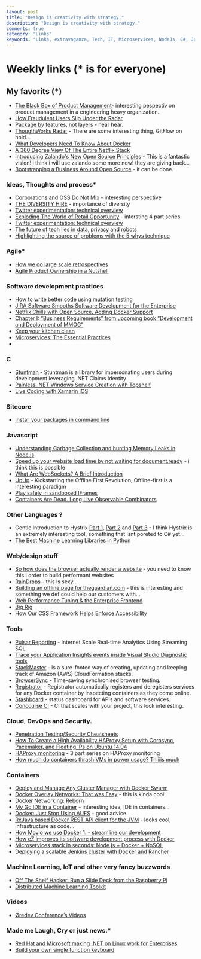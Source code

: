 ```yaml
---
layout: post
title: "Design is creativity with strategy."
description: "Design is creativity with strategy."
comments: true
category: "Links"
keywords: "Links, extravaganza, Tech, IT, Microservices, NodeJs, C#, Javascript, Solution architecture"
---
```

# Weekly links (* is for everyone) #

##   My favorits (*) ##
  * [The Black Box of Product Management](https://medium.com/swlh/the-black-box-of-product-management-3feb65db6ddb)- interesting pespectiv on product management in a engineering heavy organization.
  * [How Fraudulent Users Slip Under the Radar](http://blog.siftscience.com/blog/2015/how-fraudulent-users-slip-under-the-radar)
  * [Package by features, not layers](https://medium.com/the-engineering-team/package-by-features-not-layers-2d076df1964d) - hear hear.
  * [ThougthWorks Radar]() - There are some interesting thing, GitFlow on hold...
  * [What Developers Need To Know About Docker](http://www.wintellect.com/devcenter/paulballard/what-developers-need-to-know-about-docker)
  * [A 360 Degree View Of The Entire Netflix Stack](http://highscalability.com/blog/2015/11/9/a-360-degree-view-of-the-entire-netflix-stack.html)
  * [Introducing Zalando's New Open Source Principles](https://tech.zalando.com/blog/zalando-techs-new-open-source-principles/) - This is a fantastic vision! i think i will use zalando some more now! they are giving back...
  * [Bootstrapping a Business Around Open Source](https://blog.phusion.nl/2015/10/30/bootstrapping-a-business-around-open-source/) - it can be done.
  
###  Ideas, Thoughts and process* ###
  * [Corporations and OSS Do Not Mix](http://www.coglib.com/~icordasc/blog/2015/11/corporations-and-oss-do-not-mix.html) - interesting perspective
  * [THE DIVERSITY HIRE](http://code.hootsuite.com/the-diversity-hire/) - importance of diversity
  * [Twitter experimentation: technical overview](https://blog.twitter.com/2015/twitter-experimentation-technical-overview)
  * [Exploding The World of Retail Opportunity](https://www.thoughtworks.com/insights/blog/part-1-exploding-world-retail-opportunity-its-time-have-crisis) - intersting 4 part series
  * [Twitter experimentation: technical overview](https://blog.twitter.com/2015/twitter-experimentation-technical-overview)
  * [The future of tech lies in data, privacy and robots](http://www.cio.com/article/3002686/it-industry/the-future-of-tech-lies-in-data-privacy-and-robots.html#tk.rss_itstrategy)
  * [Highlighting the source of problems with the 5 whys technique](http://engineering.brandwatch.com/highlighting-the-source-of-problems-with-the-5-whys-technique/)
 
### Agile* ###
  * [How we do large scale retrospectives](https://labs.spotify.com/2015/11/05/large-scale-retros/)
  * [Agile Product Ownership in a Nutshell](https://www.youtube.com/watch?v=502ILHjX9EE)

###  Software development practices ###
  * [How to write better code using mutation testing](https://blog.blockscore.com/how-to-write-better-code-using-mutation-testing/)
  * [JIRA Software Smooths Software Development for the Enterprise](http://thenewstack.io/jira-software-tackles-issue-tracking-enterprise/)
  * [Netflix Chills with Open Source, Adding Docker Support](http://thenewstack.io/netflix-chills-open-source-adding-docker-support/)
  * [Chapter I: “Business Requirements” from upcoming book “Development and Deployment of MMOG”](http://ithare.com/chapter-i-business-requirements-of-development-and-deployment-of-mmog/)
  * [Keep your kitchen clean](https://medium.com/the-engineering-team/keep-your-kitchen-clean-e39d692f8015)
  * [Microservices: The Essential Practices](http://technologyconversations.com/2015/11/10/microservices-the-essential-practices)
  * 
###  **C** ###
  * [Stuntman](http://ritterim.github.io/stuntman/) - Stuntman is a library for impersonating users during development leveraging .NET Claims Identity
  * [Painless .NET Windows Service Creation with Topshelf](http://dontcodetired.com/blog/post/Painless-NET-Windows-Service-Creation-with-Topshelf.aspx)
  * [Live Coding with Xamarin iOS](http://praeclarum.org/post/132881570743/live-coding-with-xamarin-ios)

###  Sitecore ###
  * [Install your packages in command line](http://sitecoreblog.blogspot.dk/2015/11/install-your-packages-in-command-line.html)

###  Javascript ###
  * [Understanding Garbage Collection and hunting Memory Leaks in Node.js](http://apmblog.dynatrace.com/2015/11/04/understanding-garbage-collection-and-hunting-memory-leaks-in-node-js/)
  * [Speed up your website load time by not waiting for document.ready](https://jack.ofspades.com/speed-up-your-website-load-time-by-not-waiting-for-document-ready/) - i think this is possible
  * [What Are WebSockets? A Brief Introduction](http://code.tutsplus.com/tutorials/what-are-websockets-a-brief-introduction--cms-25239)
  * [UpUp](https://github.com/TalAter/UpUp) - Kickstarting the Offline First Revolution, Offline-first is a interesting paradigm
  * [Play safely in sandboxed IFrames](http://www.html5rocks.com/en/tutorials/security/sandboxed-iframes/)
  * [Containers Are Dead. Long Live Observable Combinators](https://medium.com/@milankinen/containers-are-dead-long-live-observable-combinators-2cb0c1f06c96)

###  Other Languages ? ###
  * Gentle Introduction to Hystrix [Part 1](http://www.javacodegeeks.com/2015/10/gentle-introduction-to-hystrix.html), [Part 2](http://www.javacodegeeks.com/2015/10/gentle-introduction-to-hystrix-hello-world.html) and [Part 3](http://www.javacodegeeks.com/2015/11/gentle-introduction-to-hystrix-wrapup.html?) - I think Hystrix is an extremely interesting tool, something that isnt poreted to C# yet...
  * [The Best Machine Learning Libraries in Python](http://stackabuse.com/the-best-machine-learning-libraries-in-python/) 

###  Web/design stuff ###
  * [So how does the browser actually render a website](http://www.thecssninja.com/browser/jsconfeu15) - you need to know this i order to build performant websites
  * [RainDrops](http://tympanus.net/Development/RainEffect/index.html) - this is sexy...
  * [Building an offline page for theguardian.com](https://www.theguardian.com/info/developer-blog/2015/nov/04/building-an-offline-page-for-theguardiancom) - this is interesting and something we def could help our customers with...
  * [Web Performance Tuning & the Enterprise Frontend](http://apmblog.dynatrace.com/2015/11/06/web-performance-tuning-the-enterprise-frontend/)
  * [Big Rig](https://aerotwist.com/blog/bigrig/)
  * [How Our CSS Framework Helps Enforce Accessibility](http://www.ebaytechblog.com/2015/11/04/how-our-css-framework-helps-enforce-accessibility/)
 
###  Tools ###
  * [Pulsar Reporting](http://gopulsar.io/) - Internet Scale Real-time Analytics Using Streaming SQL
  * [Trace your Application Insights events inside Visual Studio Diagnostic tools](http://dailydotnettips.com/2015/11/04/trace-your-application-insights-events-inside-visual-studio-diagnostic-tools/)
  * [StackMaster](https://github.com/envato/stack_master) - is a sure-footed way of creating, updating and keeping track of Amazon (AWS) CloudFormation stacks.
  * [BrowserSync](http://www.browsersync.io/) - Time-saving synchronised browser testing.
  * [Registrator](http://gliderlabs.com/registrator/latest/) - Registrator automatically registers and deregisters services for any Docker container by inspecting containers as they come online.
  * [Stashboard](http://www.stashboard.org/) -  status dashboard for APIs and software services.
  * [Concourse CI](http://concourse.ci/index.html) - CI that scales with your project, this look interesting.

###  Cloud, DevOps and Security.  ###
  * [Penetration Testing/Security Cheatsheets](https://github.com/jshaw87/Cheatsheets)
  * [How To Create a High Availability HAProxy Setup with Corosync, Pacemaker, and Floating IPs on Ubuntu 14.04](https://www.digitalocean.com/community/tutorials/how-to-create-a-high-availability-haproxy-setup-with-corosync-pacemaker-and-floating-ips-on-ubuntu-14-04)
  * [HAProxy monitoring](https://www.datadoghq.com/blog/monitoring-haproxy-performance-metrics) - 3 part series on HAProxy monitoring
  * [How much do containers thrash VMs in power usage? Thiiiis much](http://www.theregister.co.uk/2015/11/06/containers_thrash_vms_in_the_power_consumption_stakes/)
 

### Containers ###
  * [Deploy and Manage Any Cluster Manager with Docker Swarm](https://blog.docker.com/2015/11/deploy-manage-cluster-docker-swarm/)
  * [Docker Overlay Networks: That was Easy](https://medium.com/on-docker/docker-overlay-networks-that-was-easy-8f24baebb698) - this is kinda cool!
  * [Docker Networking: Reborn](http://www.container42.com/2015/10/30/docker-networking-reborn/)
  * [My Go IDE in a Container]() - interesting idea, IDE in containers...
  * [Docker: Just Stop Using AUFS](http://sthbrx.github.io/blog/2015/10/30/docker-just-stop-using-aufs) - good advice
  * [RxJava based Docker REST API client for the JVM](https://github.com/shekhargulati/rx-docker-client) - looks cool, infrastructure as code...
  * [How Movio we use Docker 1. - streamline our development](http://movio.co/blog/docker-streamline-development/)
  * [How eZ improves its software development process with Docker](http://ez.no/Home/Blog/How-eZ-improves-its-software-development-process-with-Docker)
  * [Microservices stack in seconds: Node.js + Docker + NoSQL](https://www.joyent.com/blog/how-to-dockerize-a-complete-application)
  * [Deploying a scalable Jenkins cluster with Docker and Rancher](http://rancher.com/deploying-a-scalable-jenkins-cluster-with-docker-and-rancher/)


### Machine Learning, IoT and other very fancy buzzwords ###
  * [Off The Shelf Hacker: Run a Slide Deck from the Raspberry Pi](http://thenewstack.io/off-shelf-hacker-push-button-slides-pi/)
  * [Distributed Machine Learning Toolkit](http://www.dmtk.io/)

###  Videos ###
  * [Øredev Conference’s Videos](https://vimeo.com/user4280938/videos)


###  Made me Laugh, Cry or just news.* ###
  * [Red Hat and Microsoft making .NET on Linux work for Enterprises](http://developerblog.redhat.com/2015/11/04/red-hat-microsoft-making-dot-net-on-linux-for-enterprises/)
  * [Build your own single function keyboard](https://lostechies.com/joshuaflanagan/2015/11/09/build-your-own-single-function-keyboard/)